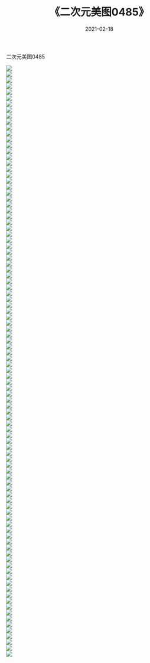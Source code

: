 ﻿---
layout: post
title:  《二次元美图0485》
date:   2021-02-18
img: http://imgx.orgx.ga/二次元/2021/二次元美图0485/000.jpg
categories: [美女, 清纯, 唯美]
---

二次元美图0485

 ![](http://imgx.orgx.ga/二次元/2021/二次元美图0485/001.jpg) <br>![](http://imgx.orgx.ga/二次元/2021/二次元美图0485/002.jpg) <br>![](http://imgx.orgx.ga/二次元/2021/二次元美图0485/003.jpg) <br>![](http://imgx.orgx.ga/二次元/2021/二次元美图0485/004.jpg) <br>![](http://imgx.orgx.ga/二次元/2021/二次元美图0485/005.jpg) <br>![](http://imgx.orgx.ga/二次元/2021/二次元美图0485/006.jpg) <br>![](http://imgx.orgx.ga/二次元/2021/二次元美图0485/007.jpg) <br>![](http://imgx.orgx.ga/二次元/2021/二次元美图0485/008.jpg) <br>![](http://imgx.orgx.ga/二次元/2021/二次元美图0485/009.jpg) <br>![](http://imgx.orgx.ga/二次元/2021/二次元美图0485/010.jpg) <br>![](http://imgx.orgx.ga/二次元/2021/二次元美图0485/011.jpg) <br>![](http://imgx.orgx.ga/二次元/2021/二次元美图0485/012.jpg) <br>![](http://imgx.orgx.ga/二次元/2021/二次元美图0485/013.jpg) <br>![](http://imgx.orgx.ga/二次元/2021/二次元美图0485/014.jpg) <br>![](http://imgx.orgx.ga/二次元/2021/二次元美图0485/015.jpg) <br>![](http://imgx.orgx.ga/二次元/2021/二次元美图0485/016.jpg) <br>![](http://imgx.orgx.ga/二次元/2021/二次元美图0485/017.jpg) <br>![](http://imgx.orgx.ga/二次元/2021/二次元美图0485/018.jpg) <br>![](http://imgx.orgx.ga/二次元/2021/二次元美图0485/019.jpg) <br>![](http://imgx.orgx.ga/二次元/2021/二次元美图0485/020.jpg) <br>![](http://imgx.orgx.ga/二次元/2021/二次元美图0485/021.jpg) <br>![](http://imgx.orgx.ga/二次元/2021/二次元美图0485/022.jpg) <br>![](http://imgx.orgx.ga/二次元/2021/二次元美图0485/023.jpg) <br>![](http://imgx.orgx.ga/二次元/2021/二次元美图0485/024.jpg) <br>![](http://imgx.orgx.ga/二次元/2021/二次元美图0485/025.jpg) <br>![](http://imgx.orgx.ga/二次元/2021/二次元美图0485/026.jpg) <br>![](http://imgx.orgx.ga/二次元/2021/二次元美图0485/027.jpg) <br>![](http://imgx.orgx.ga/二次元/2021/二次元美图0485/028.jpg) <br>![](http://imgx.orgx.ga/二次元/2021/二次元美图0485/029.jpg) <br>![](http://imgx.orgx.ga/二次元/2021/二次元美图0485/030.jpg) <br>![](http://imgx.orgx.ga/二次元/2021/二次元美图0485/031.jpg) <br>![](http://imgx.orgx.ga/二次元/2021/二次元美图0485/032.jpg) <br>![](http://imgx.orgx.ga/二次元/2021/二次元美图0485/033.jpg) <br>![](http://imgx.orgx.ga/二次元/2021/二次元美图0485/034.jpg) <br>![](http://imgx.orgx.ga/二次元/2021/二次元美图0485/035.jpg) <br>![](http://imgx.orgx.ga/二次元/2021/二次元美图0485/036.jpg) <br>![](http://imgx.orgx.ga/二次元/2021/二次元美图0485/037.jpg) <br>![](http://imgx.orgx.ga/二次元/2021/二次元美图0485/038.jpg) <br>![](http://imgx.orgx.ga/二次元/2021/二次元美图0485/039.jpg) <br>![](http://imgx.orgx.ga/二次元/2021/二次元美图0485/040.jpg) <br>![](http://imgx.orgx.ga/二次元/2021/二次元美图0485/041.jpg) <br>![](http://imgx.orgx.ga/二次元/2021/二次元美图0485/042.jpg) <br>![](http://imgx.orgx.ga/二次元/2021/二次元美图0485/043.jpg) <br>![](http://imgx.orgx.ga/二次元/2021/二次元美图0485/044.jpg) <br>![](http://imgx.orgx.ga/二次元/2021/二次元美图0485/045.jpg) <br>![](http://imgx.orgx.ga/二次元/2021/二次元美图0485/046.jpg) <br>![](http://imgx.orgx.ga/二次元/2021/二次元美图0485/047.jpg) <br>![](http://imgx.orgx.ga/二次元/2021/二次元美图0485/048.jpg) <br>![](http://imgx.orgx.ga/二次元/2021/二次元美图0485/049.jpg) <br>![](http://imgx.orgx.ga/二次元/2021/二次元美图0485/050.jpg) <br>![](http://imgx.orgx.ga/二次元/2021/二次元美图0485/051.jpg) <br>![](http://imgx.orgx.ga/二次元/2021/二次元美图0485/052.jpg) <br>![](http://imgx.orgx.ga/二次元/2021/二次元美图0485/053.jpg) <br>![](http://imgx.orgx.ga/二次元/2021/二次元美图0485/054.jpg) <br>![](http://imgx.orgx.ga/二次元/2021/二次元美图0485/055.jpg) <br>![](http://imgx.orgx.ga/二次元/2021/二次元美图0485/056.jpg) <br>![](http://imgx.orgx.ga/二次元/2021/二次元美图0485/057.jpg) <br>![](http://imgx.orgx.ga/二次元/2021/二次元美图0485/058.jpg) <br>![](http://imgx.orgx.ga/二次元/2021/二次元美图0485/059.jpg) <br>![](http://imgx.orgx.ga/二次元/2021/二次元美图0485/060.jpg) <br>![](http://imgx.orgx.ga/二次元/2021/二次元美图0485/061.jpg) <br>![](http://imgx.orgx.ga/二次元/2021/二次元美图0485/062.jpg) <br>![](http://imgx.orgx.ga/二次元/2021/二次元美图0485/063.jpg) <br>![](http://imgx.orgx.ga/二次元/2021/二次元美图0485/064.jpg) <br>![](http://imgx.orgx.ga/二次元/2021/二次元美图0485/065.jpg) <br>![](http://imgx.orgx.ga/二次元/2021/二次元美图0485/066.jpg) <br>![](http://imgx.orgx.ga/二次元/2021/二次元美图0485/067.jpg) <br>![](http://imgx.orgx.ga/二次元/2021/二次元美图0485/068.jpg) <br>![](http://imgx.orgx.ga/二次元/2021/二次元美图0485/069.jpg) <br>![](http://imgx.orgx.ga/二次元/2021/二次元美图0485/070.jpg) <br>![](http://imgx.orgx.ga/二次元/2021/二次元美图0485/071.jpg) <br>![](http://imgx.orgx.ga/二次元/2021/二次元美图0485/072.jpg) <br>![](http://imgx.orgx.ga/二次元/2021/二次元美图0485/073.jpg) <br>![](http://imgx.orgx.ga/二次元/2021/二次元美图0485/074.jpg) <br>![](http://imgx.orgx.ga/二次元/2021/二次元美图0485/075.jpg) <br>![](http://imgx.orgx.ga/二次元/2021/二次元美图0485/076.jpg) <br>![](http://imgx.orgx.ga/二次元/2021/二次元美图0485/077.jpg) <br>![](http://imgx.orgx.ga/二次元/2021/二次元美图0485/078.jpg) <br>![](http://imgx.orgx.ga/二次元/2021/二次元美图0485/079.jpg) <br>![](http://imgx.orgx.ga/二次元/2021/二次元美图0485/080.jpg) <br>![](http://imgx.orgx.ga/二次元/2021/二次元美图0485/081.jpg) <br>![](http://imgx.orgx.ga/二次元/2021/二次元美图0485/082.jpg) <br>![](http://imgx.orgx.ga/二次元/2021/二次元美图0485/083.jpg) <br>![](http://imgx.orgx.ga/二次元/2021/二次元美图0485/084.jpg) <br>![](http://imgx.orgx.ga/二次元/2021/二次元美图0485/085.jpg) <br>![](http://imgx.orgx.ga/二次元/2021/二次元美图0485/086.jpg) <br>![](http://imgx.orgx.ga/二次元/2021/二次元美图0485/087.jpg) <br>![](http://imgx.orgx.ga/二次元/2021/二次元美图0485/088.jpg) <br>![](http://imgx.orgx.ga/二次元/2021/二次元美图0485/089.jpg) <br>![](http://imgx.orgx.ga/二次元/2021/二次元美图0485/090.jpg) <br>![](http://imgx.orgx.ga/二次元/2021/二次元美图0485/091.jpg) <br>![](http://imgx.orgx.ga/二次元/2021/二次元美图0485/092.jpg) <br>![](http://imgx.orgx.ga/二次元/2021/二次元美图0485/093.jpg) <br>![](http://imgx.orgx.ga/二次元/2021/二次元美图0485/094.jpg) <br>![](http://imgx.orgx.ga/二次元/2021/二次元美图0485/095.jpg) <br>![](http://imgx.orgx.ga/二次元/2021/二次元美图0485/096.jpg) <br>![](http://imgx.orgx.ga/二次元/2021/二次元美图0485/097.jpg) <br>![](http://imgx.orgx.ga/二次元/2021/二次元美图0485/098.jpg) <br>![](http://imgx.orgx.ga/二次元/2021/二次元美图0485/099.jpg) <br>![](http://imgx.orgx.ga/二次元/2021/二次元美图0485/100.jpg) <br>